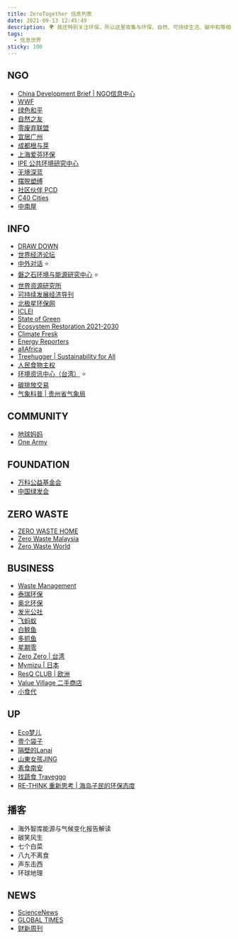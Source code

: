 ```yaml
---
title: ZeroTogether 信息列表
date: 2021-09-13 12:45:49
description: 🌍 我还特别关注环保，所以这里收集与环保、自然、可持续生活、碳中和等相关的资讯列表。
tags:
  - 信息世界
sticky: 100
---
```


## NGO

- [China Development Brief | NGO信息中心](http://www.chinadevelopmentbrief.org.cn)
- [WWF](https://wwf.panda.org)
- [绿色和平](https://www.greenpeace.org)
- [自然之友](http://www.fon.org.cn)
- [零废弃联盟](http://www.lingfeiqi.org)
- [宜居广州](http://www.yjgz.org)
- [成都根与芽](http://www.cdgyy.org)
- [上海爱芬环保](http://aifen.org)
- [IPE 公共环境研究中心](http://www.ipe.org.cn)
- [无境深蓝](http://www.betterblue.net)
- [摆脱塑缚](https://www.zhihu.com/org/bai-tuo-su-fu)
- [社区伙伴 PCD](https://pcd.org.hk)
- [C40 Cities](https://www.c40.org)
- [中南屋](https://www.chinagoingout.org)



## INFO

- [DRAW DOWN](https://www.drawdown.org)
- [世界经济论坛](https://cn.weforum.org)
- [中外对话](https://chinadialogue.net) :star:
- [磐之石环境与能源研究中心](http://www.reei.org.cn) :star:
- [世界资源研究所](https://www.wri.org.cn)
- [可持续发展经济导刊](http://www.sdg-china.net)
- [北极星环保网](https://huanbao.bjx.com.cn)
- [ICLEI](http://eastasia.iclei.org)
- [State of Green](http://stateofgreen.cn)
- [Ecosystem Restoration 2021-2030](https://www.decadeonrestoration.org)
- [Climate Fresk](https://climatefresk.org)
- [Energy Reporters](https://www.energy-reporters.com)
- [allAfrica](https://allafrica.com)
- [Treehugger | Sustainability for All](https://www.treehugger.com)
- [人民食物主权](https://www.shiwuzq.com/portal.php)
- [环境资讯中心（台湾）](https://e-info.org.tw) :star:
- [碳排放交易](http://www.tanpaifang.com/)
- [气象科普 | 贵州省气象局](http://gz.cma.gov.cn/qxkp/)



## COMMUNITY

- [地球妈妈](https://www.pachamama.org)
- [One Army](https://www.onearmy.earth)



## FOUNDATION

- [万科公益基金会](http://www.vankefoundation.org)
- [中国绿发会](http://www.cbcgdf.org)



## ZERO WASTE

- [ZERO WASTE HOME](https://zerowastehome.com)
- [Zero Waste Malaysia](https://zerowastemalaysia.org)
- [Zero Waste World](https://zerowasteworld.org)



## BUSINESS

- [Waste Management](https://www.wm.com)
- [泰瑞环保](https://www.terracycle.cn)
- [奥北环保](https://www.aobag.com)
- [发光公社](http://bbs.51faguang.com/portal.php)
- [飞蚂蚁](https://www.fmy90.com)
- [白鲸鱼](https://weibo.com/52bjy)
- [多抓鱼](https://www.duozhuayu.com)
- [星期零](https://www.starfieldcn.com)
- [Zero Zero | 台湾](https://www.zerozero.com.tw)
- [Mymizu | 日本](https://www.mymizu.co)
- [ResQ CLUB | 欧洲](https://www.resq-club.com)
- [Value Village 二手商店](https://www.valuevillage.com)
- [小食代](https://www.foodinc.com.cn)



## UP

- [Eco梦儿](https://space.bilibili.com/18979787)
- [壹个袋子](https://space.bilibili.com/524809503)
- [隔壁的Lanai](https://space.bilibili.com/691735456)
- [山東女孩JING]()
- [素食南安]()
- [找蔬食 Traveggo](https://www.youtube.com/c/%E6%89%BE%E8%94%AC%E9%A3%9FTraveggo/)
- [RE-THINK 重新思考 | 海岛子民的环保态度](https://www.instagram.com/rethink.tw/)



## 播客

- 海外智库能源与气候变化报告解读
- 碳笑风生
- 七个白菜
- 八九不离食
- 声东击西
- 环球地理



## NEWS

- [ScienceNews](https://www.sciencenews.org)
- [GLOBAL TIMES](https://www.globaltimes.cn)
- [财新周刊](https://weekly.caixin.com)
